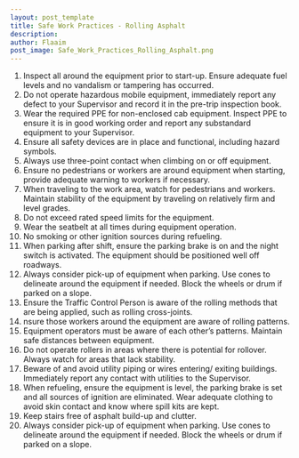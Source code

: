 ```yaml
---
layout: post_template
title: Safe Work Practices - Rolling Asphalt
description: 
author: Flaaim
post_image: Safe_Work_Practices_Rolling_Asphalt.png
---
```



1. Inspect all around the equipment prior to start-up. Ensure adequate fuel levels and no vandalism or tampering has occurred.
2. Do not operate hazardous mobile equipment, immediately report any defect to your Supervisor and record it in the pre-trip inspection book.
3. Wear the required PPE for non-enclosed cab equipment. Inspect PPE to ensure it is in good working order and report any substandard equipment to your Supervisor.
4. Ensure all safety devices are in place and functional, including hazard symbols.
5. Always use three-point contact when climbing on or off equipment.
6. Ensure no pedestrians or workers are around equipment when starting, provide adequate warning to workers if necessary.
7. When traveling to the work area, watch for pedestrians and workers. Maintain stability of the equipment by traveling on relatively firm and level grades.
8. Do not exceed rated speed limits for the equipment.
9. Wear the seatbelt at all times during equipment operation.
10. No smoking or other ignition sources during refueling.
11. When parking after shift, ensure the parking brake is on and the night switch is activated. The equipment should be positioned well off roadways.
12. Always consider pick-up of equipment when parking. Use cones to delineate around the equipment if needed. Block the wheels or drum if parked on a slope.
13. Ensure the Traffic Control Person is aware of the rolling methods that are being applied, such as rolling cross-joints.
14. nsure those workers around the equipment are aware of rolling patterns.
15. Equipment operators must be aware of each other’s patterns. Maintain safe distances between equipment.
16. Do not operate rollers in areas where there is potential for rollover. Always watch for areas that lack stability.
17. Beware of and avoid utility piping or wires entering/ exiting buildings. Immediately report any contact with utilities to the Supervisor.
18. When refueling, ensure the equipment is level, the parking brake is set and all sources of ignition are eliminated. Wear adequate clothing to avoid skin contact and know where spill kits are kept.
19. Keep stairs free of asphalt build-up and clutter.
20. Always consider pick-up of equipment when parking. Use cones to delineate around the equipment if needed. Block the wheels or drum if parked on a slope.


